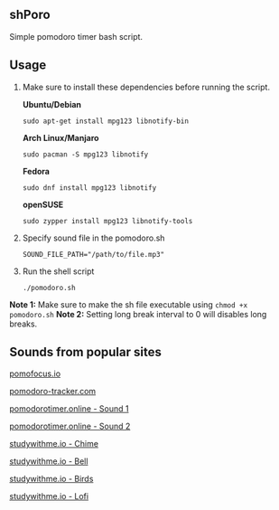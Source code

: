 ## shPoro

Simple pomodoro timer bash script.

## Usage

1.  Make sure to install these dependencies before running the script.

    **Ubuntu/Debian**

    `sudo apt-get install mpg123 libnotify-bin`

    **Arch Linux/Manjaro**

    `sudo pacman -S mpg123 libnotify`

    **Fedora**

    `sudo dnf install mpg123 libnotify`

    **openSUSE**

    `sudo zypper install mpg123 libnotify-tools`

2.  Specify sound file in the pomodoro.sh

    ```
    SOUND_FILE_PATH="/path/to/file.mp3"
    ```

3.  Run the shell script

    ```
    ./pomodoro.sh
    ```
**Note 1:** Make sure to make the sh file executable using ```chmod +x pomodoro.sh``` 
**Note 2:** Setting long break interval to 0 will disables long breaks.
## Sounds from popular sites
  [pomofocus.io](https://pomofocus.io/audios/kichen-timer.mp3)
  
  [pomodoro-tracker.com](https://pomodoro-tracker.com/static/sounds/bell.mp3)
  
  [pomodorotimer.online - Sound 1](https://pomodorotimer.online/_nuxt/static/alarms/sound_2.mp3) 
  
  [pomodorotimer.online - Sound 2](https://app.pomodorotimer.online/_nuxt/static/music/alarms/sound%202.mp3)
  
  [studywithme.io - Chime](https://studywithme.io/aesthetic-pomodoro-timer/31e0048360fd4d397735.mp3) 
  
  [studywithme.io - Bell](https://studywithme.io/aesthetic-pomodoro-timer/a2b96f39601029939b69.mp3) 
  
  [studywithme.io - Birds](https://studywithme.io/aesthetic-pomodoro-timer/f371867fd7c7e3728583.mp3)
  
  [studywithme.io - Lofi](https://studywithme.io/aesthetic-pomodoro-timer/2c511093a1edaedef710.mp3) 
  


